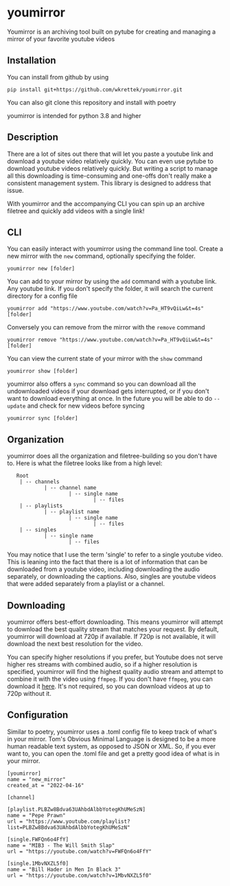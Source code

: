 # youmirror
Youmirror is an archiving tool built on pytube for creating and managing a mirror of your favorite youtube videos

## Installation

You can install from github by using

`pip install git+https://github.com/wkrettek/youmirror.git`

You can also git clone this repository and install with poetry

youmirror is intended for python 3.8 and higher

## Description

There are a lot of sites out there that will let you paste a youtube link and download a youtube video relatively quickly. You can even use pytube to download youtube videos relatively quickly. But writing a script to manage all this downloading is time-consuming and one-offs don't really make a consistent management system. This library is designed to address that issue.

With youmirror and the accompanying CLI you can spin up an archive filetree and quickly add videos with a single link!

## CLI

You can easily interact with youmirror using the command line tool. Create a new mirror with the
`new` command, optionally specifying the folder.

`youmirror new [folder]`

You can add to your mirror by using the `add` command with a youtube link. Any youtube link. If you don't specify the folder, it will search the current directory for a config file

`youmirror add "https://www.youtube.com/watch?v=Pa_HT9vQiLw&t=4s" [folder]`

Conversely you can remove from the mirror with the `remove` command

`youmirror remove "https://www.youtube.com/watch?v=Pa_HT9vQiLw&t=4s" [folder]`

You can view the current state of your mirror with the `show` command

`youmirror show [folder]`

youmirror also offers a `sync` command so you can download all the undownloaded videos if your download gets interrupted, or if you don't want to download everything at once. In the future you will be able to do `--update` and check for new videos before syncing

`youmirror sync [folder]`

## Organization

youmirror does all the organization and filetree-building so you don't have to. Here is what the filetree looks like from a high level:

```
   Root
    | -- channels
            | -- channel name
                    | -- single name
                            | -- files
    | -- playlists
            | -- playlist name
                    | -- single name
                            | -- files
    | -- singles
            | -- single name
                    | -- files
```
            
You may notice that I use the term 'single' to refer to a single youtube video. This is leaning into the fact that there is a lot of information that can be downloaded from a youtube video, including downloading the audio separately, or downloading the captions. Also, singles are youtube videos that were added separately from a playlist or a channel.


## Downloading

youmirror offers best-effort downloading. This means youmirror will attempt to download the best quality stream that matches your request. By default, youmirror will download at 720p if available. If 720p is not available, it will download the next best resolution for the video. 

You can specify higher resolutions if you prefer, but Youtube does not serve higher res streams with combined audio, so if a higher resolution is specified, youmirror will find the highest quality audio stream and attempt to combine it with the video using `ffmpeg`. If you don't have `ffmpeg`, you can download it [here](https://www.ffmpeg.org/download.html). It's not required, so you can download videos at up to 720p without it.


## Configuration

Similar to poetry, youmirror uses a .toml config file to keep track of what's in your mirror. Tom's Obvious Minimal Language is designed to be a more human readable text system, as opposed to JSON or XML. So, if you ever want to, you can open the .toml file and get a pretty good idea of what is in your mirror.

```
[youmirror]
name = "new_mirror"
created_at = "2022-04-16"

[channel]

[playlist.PLBZw8Bdva63UAhbdAlbbYotegKhUMeSzN]
name = "Pepe Prawn"
url = "https://www.youtube.com/playlist?list=PLBZw8Bdva63UAhbdAlbbYotegKhUMeSzN"

[single.FWFQn6o4FfY]
name = "MIB3 - The Will Smith Slap"
url = "https://youtube.com/watch?v=FWFQn6o4FfY"

[single.1MbvNXZL5f0]
name = "Bill Hader in Men In Black 3"
url = "https://youtube.com/watch?v=1MbvNXZL5f0"
```

